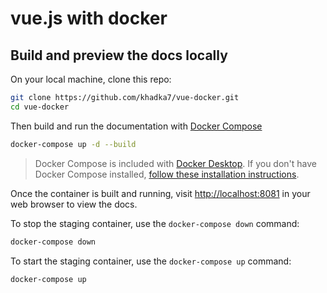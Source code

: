 # vue.js with docker

## Build and preview the docs locally

On your local machine, clone this repo:

```bash
git clone https://github.com/khadka7/vue-docker.git
cd vue-docker
```

Then build and run the documentation with [Docker Compose](https://docs.docker.com/compose/)

```bash
docker-compose up -d --build
```

> Docker Compose is included with [Docker Desktop](https://docs.docker.com/desktop/).
> If you don't have Docker Compose installed, [follow these installation instructions](https://docs.docker.com/compose/install/).

Once the container is built and running, visit [http://localhost:8081](http://localhost:8081)
in your web browser to view the docs.

To stop the staging container, use the `docker-compose down` command:

```bash
docker-compose down
```

To start the staging container, use the `docker-compose up` command:

```bash
docker-compose up
```
